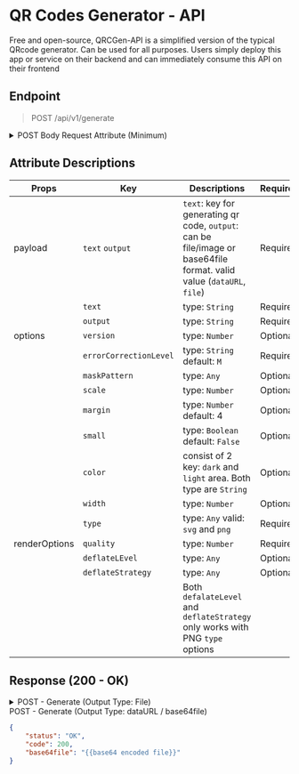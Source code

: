 # QR Codes Generator - API

Free and open-source, QRCGen-API is a simplified version of the typical QRcode generator. Can be used for all purposes. Users simply deploy this app or service on their backend and can immediately consume this API on their frontend

## Endpoint

> POST /api/v1/generate

<details>
<summary>POST Body Request Attribute (Minimum)</summary>

```json
{
    "payload": {
        "text": "{{$randomString}}",
        "output": "dataURL"
    },
    "options": {
        "type": "png",
        "errorCorrectionLevel": "M"
    },
    "renderOptions": {
        "quality": 80
    }
}
```

</details>

## Attribute Descriptions

| Props | Key | Descriptions | Required |
| ----- | --- | ------------ | -------- |
| payload | `text` `output` | `text`: key for generating qr code, `output`: can be file/image or base64file format. valid value (`dataURL`, `file`) | Required |
| | `text` | type: `String` | Required |
| | `output` | type: `String` | Required |
| options | `version` | type: `Number` | Optional |
| | `errorCorrectionLevel` | type: `String` default: `M` | Required |
| | `maskPattern` | type: `Any` | Optional |
| | `scale` | type: `Number` | Optional |
| | `margin` | type: `Number` default: 4 | Optional |
| | `small` | type: `Boolean` default: `False` | Optional |
| | `color` | consist of 2 key: `dark` and `light` area. Both type are `String` | Optional |
| | `width` | type: `Number` | Optional
| | `type` | type: `Any` valid: `svg` and `png` | Required
| renderOptions | `quality` | type: `Number` | Required
| | `deflateLEvel` | type: `Any` | Optional |
| | `deflateStrategy` | type: `Any` | Optional |
| | | Both `defalateLevel` and `deflateStrategy` only works with PNG `type` options

## Response (200 - OK)

<details>
<summary>POST - Generate (Output Type: File)</summary>

```json
{
    "status": "OK",
    "code": 200,
    "result": {
        "image": "http://www.hostname.app/qrcodes/418cf9c5cde379f121ee.png",
        "download_link": "http://www.hostname.app/api/v1/download/418cf9c5cde379f121ee.png"
    }
}
```

</details>

<summary>POST - Generate (Output Type: dataURL / base64file)</summary>

```json
{
    "status": "OK",
    "code": 200,
    "base64file": "{{base64 encoded file}}"
}
```

</details>
